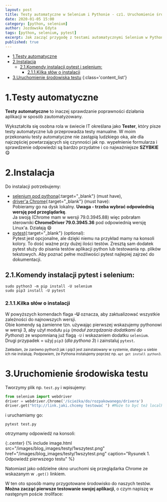 ```yaml
---
layout: post
title: Testy automatyczne w Selenium i Pythonie - cz1. Uruchomienie środowiska testowego
date: 2020-01-05 15:00
category: [python, selenium]
author: Jozdowska Edyta
tags: [python, selenium, pytest]
excerpt: Jak zacząć przygodę z testami automatycznymi Selenium w Pythonie
published: true
---
```


<!-- TOC -->

- [1.Testy automatyczne](#1testy-automatyczne)
- [2.Instalacja](#2instalacja)
  - [2.1.Komendy instalacji pytest i selenium:](#21komendy-instalacji-pytest-i-selenium)
    - [2.1.1.Kilka słów o instalacji](#211kilka-s%c5%82%c3%b3w-o-instalacji)
- [3.Uruchomienie środowiska testu](#3uruchomienie-%c5%9brodowiska-testu)
{:class='content_list'}
<!-- /TOC -->

# 1.Testy automatyczne
**Testy automatyczne** to inaczej sprawdzanie poprawności działania aplikacji w sposób zautomatyzowany. 

Wykształciła się osobna rola w świecie IT określana jako **Tester**, który pisze testy automatyczne lub przeprowadza testy manualne. W moim przekonaniu testy automatyczne nie zastąpią ludzkiego oka, ale dla najczęściej powtarzających się czynności jak np. wypełnienie formularza i sprawdzenie odpowiedzi są bardzo przydatne i co najważniejsze **SZYBKIE** :yum:

# 2.Instalacja
Do instalacji potrzebujemy:
- [selenium pod pythona](https://selenium-python.readthedocs.io){:target="_blank"} (must have), 
- [driver'a Chrome](https://chromedriver.chromium.org){:target="_blank"} (must have):  
  Pobieramy go na dysk lokalny. **Uwaga - trzeba wybrać odpowiednią wersję pod przeglądarkę**.  
  Ja swoją (Chrome mam w wersji 79.0.3945.88) więc pobrałam sterowniki **ChromeDriver 79.0.3945.36** pod odpowiednią wersję Linux'a. Działają :smile:
- [pytest](https://docs.pytest.org/en/latest/contents.html){:target="_blank"} (optional):  
  Pytest jest opcjonalne, ale dzięki niemu na przykład mamy na konsoli kolory. To dość ważne przy dużej ilości testów. Zresztą sam dodatek pytest służy do pisania testów aplikacji python lub testowania np. plików tekstowych. Aby poznać pełne możliwości pytest najlepiej zajrzeć do dokumentacji.

## 2.1.Komendy instalacji pytest i selenium:
```shell
sudo python3 -m pip install -U selenium
sudo pip3 install -U pytest
```

### 2.1.1.Kilka słów o instalacji
W powyższych komendach flaga **-U** oznacza, aby zaktualizować wszystkie zależności do najnowszych wersji.  
Obie komendy są zamienne tzn. używając pierwszej wskazujemy pythonowi w wersji 3, aby użył modułu `pip` (_moduł zarządzania dodatkami do Pythona_) ze wspomnianą już flagą `-U` i wskazaniem dodatku `selenium`.  
Drugi przypadek = użyj `pip3` (_dla pythona 3_) i zainstaluj `pytest`.

<small>Zakładam, że zarówno python3 jak i pip3 jest zainstalowany w systemie, dlatego u siebie ich nie instaluję. Podpowiem, że Pythona instalujemy poprzez np. `apt get install python3`.</small>

# 3.Uruchomienie środowiska testu
Tworzymy plik np. `test.py` i wpisujemy:
```python
from selenium import webdriver
driver = webdriver.Chrome('/ścieżka/do/rozpakowanego/drivera')
driver.get("http://link.jaki.chcemy testować ") #Może to być też localhost
```

i uruchamiamy go:
```shell
pytest test.py
```
otrzymamy odpowiedź na konsoli:

{:.center}
{%
    include image.html 
    src="/images/blog_images/testy/1wszytest.png" 
    href="/images/blog_images/testy/1wszytest.png"
    caption="Rysunek 1. Odpowiedź pierwszego testu"
%}


Natomiast jako oddzielne okno uruchomi się przeglądarka Chrome ze wskazanym w `.get()` linkiem.

W ten oto sposób mamy przygotowane środowisko do naszych testów. **Można zacząć pierwsze testowanie swojej aplikacji**, o czym napiszę w następnym poście :trollface: